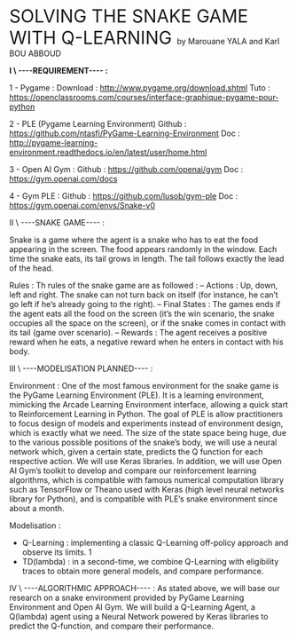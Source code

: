 <font size="6"> SOLVING THE SNAKE GAME WITH Q-LEARNING </font>
by Marouane YALA and Karl BOU ABBOUD


<b>I \ ----REQUIREMENT---- :</b>

1 - Pygame : 
Download : http://www.pygame.org/download.shtml 
Tuto : https://openclassrooms.com/courses/interface-graphique-pygame-pour-python 

2 - PLE (Pygame Learning Environment) 
Github : https://github.com/ntasfi/PyGame-Learning-Environment
Doc : http://pygame-learning-environment.readthedocs.io/en/latest/user/home.html

3 - Open AI Gym :
Github : https://github.com/openai/gym
Doc : https://gym.openai.com/docs 

4 - Gym PLE : 
Github : https://github.com/lusob/gym-ple
Doc : https://gym.openai.com/envs/Snake-v0


II \ ----SNAKE GAME---- :

Snake is a game where the agent is a snake who has to eat the food appearing in the screen.
The food appears randomly in the window. Each time the snake eats, its tail grows in
length. The tail follows exactly the lead of the head.

Rules :
Th rules of the snake game are as followed :
– Actions : Up, down, left and right. The snake can not turn back on itself (for instance,
he can’t go left if he’s already going to the right).
– Final States : The games ends if the agent eats all the food on the screen (it’s the
win scenario, the snake occupies all the space on the screen), or if the snake comes in
contact with its tail (game over scenario).
– Rewards : The agent receives a positive reward when he eats, a negative reward when
he enters in contact with his body.


III \ ----MODELISATION PLANNED---- :

Environment :
One of the most famous environment for the snake game is the PyGame Learning Environment
(PLE). It is a learning environment, mimicking the Arcade Learning Environment
interface, allowing a quick start to Reinforcement Learning in Python. The goal of PLE is
allow practitioners to focus design of models and experiments instead of environment design,
which is exactly what we need.
The size of the state space being huge, due to the various possible positions of the snake’s
body, we will use a neural network which, given a certain state, predicts the Q function for
each respective action. We will use Keras libraries.
In addition, we will use Open AI Gym’s toolkit to develop and compare our reinforcement
learning algorithms, which is compatible with famous numerical computation
library such as TensorFlow or Theano used with Keras (high level neural networks library
for Python), and is compatible with PLE’s snake environment since about a month.

Modelisation :
- Q-Learning : implementing a classic Q-Learning off-policy approach and observe its
limits.
1
- TD(lambda) : in a second-time, we combine Q-Learning with eligibility traces to obtain
more general models, and compare performance.


IV \ ----ALGORITHMIC APPROACH---- :
As stated above, we will base our research on a snake environment provided by PyGame
Learning Environment and Open AI Gym. We will build a Q-Learning Agent, a Q(lambda) agent
using a Neural Network powered by Keras libraries to predict the Q-function, and compare
their performance.
